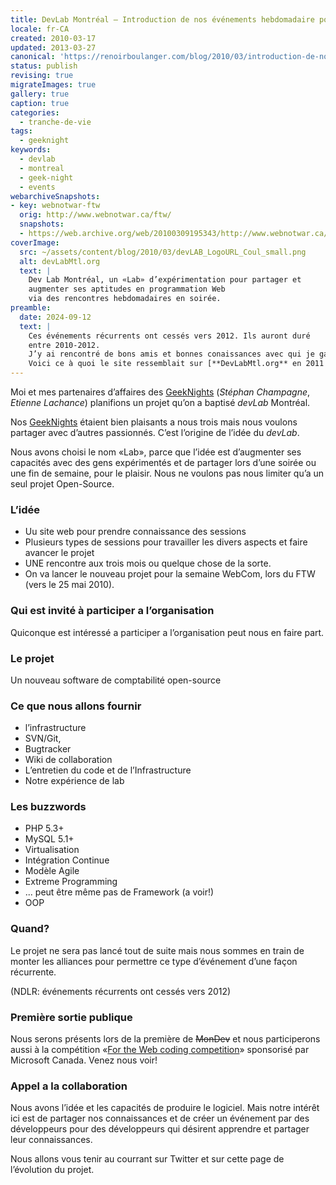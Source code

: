 ```yaml
---
title: DevLab Montréal — Introduction de nos événements hebdomadaire pour programmeurs
locale: fr-CA
created: 2010-03-17
updated: 2013-03-27
canonical: 'https://renoirboulanger.com/blog/2010/03/introduction-de-notre-nouveau-projet-evenement-intitule-devlab/'
status: publish
revising: true
migrateImages: true
gallery: true
caption: true
categories:
  - tranche-de-vie
tags:
  - geeknight
keywords:
  - devlab
  - montreal
  - geek-night
  - events
webarchiveSnapshots:
- key: webnotwar-ftw
  orig: http://www.webnotwar.ca/ftw/
  snapshots:
  - https://web.archive.org/web/20100309195343/http://www.webnotwar.ca/ftw/
coverImage:
  src: ~/assets/content/blog/2010/03/devLAB_LogoURL_Coul_small.png
  alt: devLabMtl.org
  text: |
    Dev Lab Montréal, un «Lab» d’expérimentation pour partager et
    augmenter ses aptitudes en programmation Web
    via des rencontres hebdomadaires en soirée.
preamble:
  date: 2024-09-12
  text: |
    Ces événements récurrents ont cessés vers 2012. Ils auront duré
    entre 2010-2012.
    J’y ai rencontré de bons amis et bonnes conaissances avec qui je garde de beaux souvenirs.
    Voici ce à quoi le site ressemblait sur [**DevLabMtl.org** en 2011 via Le *Web Archive*](https://web.archive.org/web/20110814135755/http://devlabmtl.org/).
---
```


Moi et mes partenaires d’affaires des [GeekNights][1] (_Stéphan Champagne_,
_Etienne Lachance_) planifions un projet qu’on a baptisé
<em lang="en">devLab</em> Montréal.

<!--#TODO-inline-edit probablement ajouter lien vers page décrivant Evocatio etc. -->

Nos [GeekNights][1] étaient bien plaisants a nous trois mais nous voulons
partager avec d’autres passionnés. C’est l’origine de l’idée du <em lang="en">devLab</em>.

Nous avons choisi le nom «Lab», parce que l’idée est d’augmenter ses capacités
avec des gens expérimentés et de partager lors d’une soirée ou une fin de
semaine, pour le plaisir. Nous ne voulons pas nous limiter qu’a un seul projet
Open-Source.

### L’idée

- Uu site web pour prendre connaissance des sessions
- Plusieurs types de sessions pour travailler les divers aspects et faire
  avancer le projet
- UNE rencontre aux trois mois ou quelque chose de la sorte.
- On va lancer le nouveau projet pour la semaine WebCom, lors du FTW (vers le 25 mai 2010).

### Qui est invité à participer a l’organisation

Quiconque est intéressé a participer a l’organisation peut nous en faire part.

### Le projet

Un nouveau software de comptabilité open-source

### Ce que nous allons fournir

- l’infrastructure
- SVN/Git,
- Bugtracker
- Wiki de collaboration
- L’entretien du code et de l’Infrastructure
- Notre expérience de lab

### Les buzzwords

- PHP 5.3+
- MySQL 5.1+
- Virtualisation
- Intégration Continue
- Modèle Agile
- Extreme Programming
- ... peut être même pas de Framework (a voir!)
- OOP

### Quand?

Le projet ne sera pas lancé tout de suite mais nous sommes en train de monter
les alliances pour permettre ce type d’événement d’une façon récurrente.

(NDLR: événements récurrents ont cessés vers 2012)

### Première sortie publique

<app-image figcaption="MonDev Open Source Week Montreal" alt="MonDev: Montreal Developer community" src="~/assets/content/blog/2010/03/mondev_logo.jpg">
</app-image>

Nous serons présents lors de la première de ~~MonDev~~ et nous participerons
aussi à la compétition «[For the Web coding competition][webnotwar-ftw]» sponsorisé par
Microsoft Canada. Venez nous voir!

### Appel a la collaboration

Nous avons l’idée et les capacités de produire le logiciel. Mais notre intérêt
ici est de partager nos connaissances et de créer un événement par des
développeurs pour des développeurs qui désirent apprendre et partager leur
connaissances.

Nous allons vous tenir au courrant sur Twitter et sur cette page de l’évolution
du projet.


[1]: /blog/tag/geeknight
[webnotwar-ftw]:
  https://web.archive.org/web/20100309195343/http://www.webnotwar.ca/ftw/
